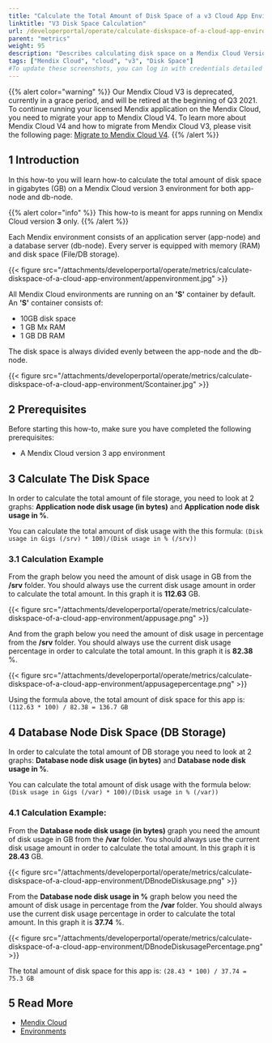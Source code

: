 ```yaml
---
title: "Calculate the Total Amount of Disk Space of a v3 Cloud App Environment"
linktitle: "V3 Disk Space Calculation"
url: /developerportal/operate/calculate-diskspace-of-a-cloud-app-environment/
parent: "metrics"
weight: 95
description: "Describes calculating disk space on a Mendix Cloud Version 3 environment."
tags: ["Mendix Cloud", "cloud", "v3", "Disk Space"]
#To update these screenshots, you can log in with credentials detailed in How to Update Screenshots Using Team Apps.
---
```


{{% alert color="warning" %}}
Our Mendix Cloud V3 is deprecated, currently in a grace period, and will be retired at the beginning of Q3 2021. To continue running your licensed Mendix application on the Mendix Cloud, you need to migrate your app to Mendix Cloud V4. To learn more about Mendix Cloud V4 and how to migrate from Mendix Cloud V3, please visit the following page: [Migrate to Mendix Cloud V4](/developerportal/deploy/migrating-to-v4/). 
{{% /alert %}}

## 1 Introduction

In this how-to you will learn how-to calculate the total amount of disk space in gigabytes (GB) on a Mendix Cloud version 3 environment for both app-node and db-node.

{{% alert color="info" %}}
This how-to is meant for apps running on Mendix Cloud version **3** only.
{{% /alert %}}

Each Mendix environment consists of an application server (app-node) and a database server (db-node). Every server is equipped with memory (RAM) and disk space (File/DB storage).

{{< figure src="/attachments/developerportal/operate/metrics/calculate-diskspace-of-a-cloud-app-environment/appenvironment.jpg" >}}

All Mendix Cloud environments are running on an **'S'** container by default.
An **'S'** container consists of:

  *   10GB disk space
  *   1 GB Mx RAM
  *   1 GB DB RAM

The disk space is always divided evenly between the app-node and the db-node.

{{< figure src="/attachments/developerportal/operate/metrics/calculate-diskspace-of-a-cloud-app-environment/Scontainer.jpg" >}}

## 2 Prerequisites

Before starting this how-to, make sure you have completed the following prerequisites:

* A Mendix Cloud version 3 app environment

## 3 Calculate The Disk Space

In order to calculate the total amount of file storage, you need to look at 2 graphs: **Application node disk usage (in bytes)** and **Application node disk usage in %**.

You can calculate the total amount of disk usage with the this formula: ``(Disk usage in Gigs (/srv) * 100)/(Disk usage in % (/srv))``

### 3.1 Calculation Example

From the graph below you need the amount of disk usage in GB from the **/srv** folder. You should always use the current disk usage amount in order to calculate the total amount. In this graph it is **112.63** GB.

{{< figure src="/attachments/developerportal/operate/metrics/calculate-diskspace-of-a-cloud-app-environment/appusage.png" >}}

And from the graph below you need the amount of disk usage in percentage from the **/srv** folder. You should always use the current disk usage percentage in order to calculate the total amount. In this graph it is **82.38** %.

{{< figure src="/attachments/developerportal/operate/metrics/calculate-diskspace-of-a-cloud-app-environment/appusagepercentage.png" >}}

Using the formula above, the total amount of disk space for this app is: ``(112.63 * 100) / 82.38 = 136.7 GB``

## 4 Database Node Disk Space (DB Storage)

In order to calculate the total amount of DB storage you need to look at 2 graphs: **Database node disk usage (in bytes)** and **Database node disk usage in %**.

You can calculate the total amount of disk usage with the formula below: ``(Disk usage in Gigs (/var) * 100)/(Disk usage in % (/var))``

### 4.1 Calculation Example:

From the **Database node disk usage (in bytes)** graph you need the amount of disk usage in GB from the **/var** folder. You should always use the current disk usage amount in order to calculate the total amount. In this graph it is **28.43** GB.

{{< figure src="/attachments/developerportal/operate/metrics/calculate-diskspace-of-a-cloud-app-environment/DBnodeDiskusage.png" >}}

From the **Database node disk usage in %** graph below you need the amount of disk usage in percentage from the **/var** folder. You should always use the current disk usage percentage in order to calculate the total amount. In this graph it is **37.74** %.

{{< figure src="/attachments/developerportal/operate/metrics/calculate-diskspace-of-a-cloud-app-environment/DBnodeDiskusagePercentage.png" >}}

The total amount of disk space for this app is: ``(28.43 * 100) / 37.74 = 75.3 GB``

## 5 Read More

* [Mendix Cloud](/developerportal/deploy/mendix-cloud-deploy/)
* [Environments](/developerportal/deploy/environments/)
